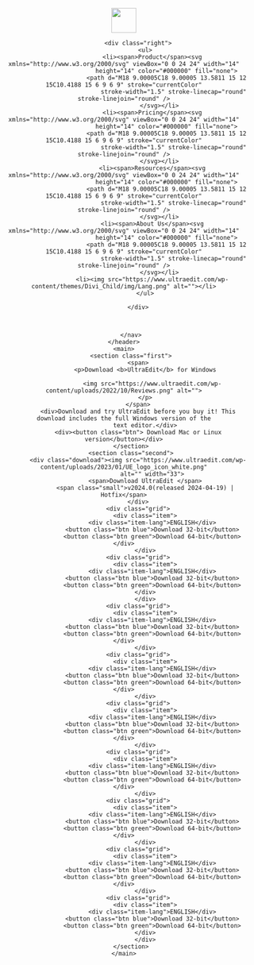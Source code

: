 <!DOCTYPE html>
<html lang="en">

<head>
    <meta charset="UTF-8">
    <meta name="viewport" content="width=device-width, initial-scale=1.0">
    <title>Download Text Editor For Windows</title>
    <style>
        .logo img {
    height: 50px;

}

nav {
    display: flex;
    justify-content: space-around;
    align-items: center;


}

.right ul {
    display: flex;
    gap: 44px;

}

.right ul li {
    list-style: none;
    display: flex;
    align-items: center;
    cursor: pointer;
}

.right ul li span {
    padding: 0px 5px;
}

.first {
    display: flex;
    flex-direction: column;
    justify-content: center;
    align-items: center;
    gap: 36px;
    margin: 80px;
    font-family: sans-serif;
}

.first p {
    font-size: 40px;
}

.first span img {
    margin: 0px 23px;
}

.first div {
    font-size: 19px;
    width: 55vw;
    text-align: center;
}

.btn {
    background: #00b6d1;
    color: white;
    border-radius: 6px;
    border: none;
    padding: 14px 16px;
    font-weight: 700;
}

.second {
    max-width: 70vw;
    margin: auto;
    
}

.green {
    background-color: #5cb85c;
}


.item{
    padding: 23px;
    background: #d2e4f0;
    border-radius: 12px;
    font-size: 20px;
    font-family: 'Segoe UI', Tahoma, Geneva, Verdana, sans-serif;


}
.item-lang{
    
    
    font-weight: 700;
    text-align: center;
    padding-bottom: 24px;
}
.grid{
    display: flex;
    justify-content: center;
    align-items: center;
}
    </style>
</head>

<body>
    <header>
        <nav>
            <div class="logo"><img src="https://www.ultraedit.com/wp-content/uploads/2023/01/UE-Logo-1.webp"> </div>

            <div class="right">
                <ul>
                    <li><span>Product</span><svg xmlns="http://www.w3.org/2000/svg" viewBox="0 0 24 24" width="14"
                            height="14" color="#000000" fill="none">
                            <path d="M18 9.00005C18 9.00005 13.5811 15 12 15C10.4188 15 6 9 6 9" stroke="currentColor"
                                stroke-width="1.5" stroke-linecap="round" stroke-linejoin="round" />
                        </svg></li>
                    <li><span>Pricing</span><svg xmlns="http://www.w3.org/2000/svg" viewBox="0 0 24 24" width="14"
                            height="14" color="#000000" fill="none">
                            <path d="M18 9.00005C18 9.00005 13.5811 15 12 15C10.4188 15 6 9 6 9" stroke="currentColor"
                                stroke-width="1.5" stroke-linecap="round" stroke-linejoin="round" />
                        </svg></li>
                    <li><span>Resources</span><svg xmlns="http://www.w3.org/2000/svg" viewBox="0 0 24 24" width="14"
                            height="14" color="#000000" fill="none">
                            <path d="M18 9.00005C18 9.00005 13.5811 15 12 15C10.4188 15 6 9 6 9" stroke="currentColor"
                                stroke-width="1.5" stroke-linecap="round" stroke-linejoin="round" />
                        </svg></li>
                    <li><span>About Us</span><svg xmlns="http://www.w3.org/2000/svg" viewBox="0 0 24 24" width="14"
                            height="14" color="#000000" fill="none">
                            <path d="M18 9.00005C18 9.00005 13.5811 15 12 15C10.4188 15 6 9 6 9" stroke="currentColor"
                                stroke-width="1.5" stroke-linecap="round" stroke-linejoin="round" />
                        </svg></li>
                    <li><img src="https://www.ultraedit.com/wp-content/themes/Divi_Child/img/Lang.png" alt=""></li>
                </ul>

            </div>



        </nav>
    </header>
    <main>
        <section class="first">
            <span>
                <p>Download <b>UltraEdit</b> for Windows

                    <img src="https://www.ultraedit.com/wp-content/uploads/2022/10/Reviews.png" alt="">
                </p>
            </span>
            <div>Download and try UltraEdit before you buy it! This download includes the full Windows version of the
                text editor.</div>
            <div><button class="btn"> Download Mac or Linux version</button></div>
        </section>
        <section class="second">
            <div class="download"><img src="https://www.ultraedit.com/wp-content/uploads/2023/01/UE_logo_icon_white.png"
                    alt="" width="33">
                <span>Download UltraEdit </span>
                <span class="small">v2024.0(released 2024-04-19) | Hotfix</span>
            </div>
            <div class="grid">
                <div class="item">
                    <div class="item-lang">ENGLISH</div>
                    <button class="btn blue">Download 32-bit</button>
                    <button class="btn green">Download 64-bit</button></div>
                </div>
            <div class="grid">
                <div class="item">
                    <div class="item-lang">ENGLISH</div>
                    <button class="btn blue">Download 32-bit</button>
                    <button class="btn green">Download 64-bit</button>
                </div>
                </div>
            <div class="grid">
                <div class="item">
                    <div class="item-lang">ENGLISH</div>
                    <button class="btn blue">Download 32-bit</button>
                    <button class="btn green">Download 64-bit</button></div>
                </div>
            <div class="grid">
                <div class="item">
                    <div class="item-lang">ENGLISH</div>
                    <button class="btn blue">Download 32-bit</button>
                    <button class="btn green">Download 64-bit</button></div>
                </div>
            <div class="grid">
                <div class="item">
                    <div class="item-lang">ENGLISH</div>
                    <button class="btn blue">Download 32-bit</button>
                    <button class="btn green">Download 64-bit</button></div>
                </div>
            <div class="grid">
                <div class="item">
                    <div class="item-lang">ENGLISH</div>
                    <button class="btn blue">Download 32-bit</button>
                    <button class="btn green">Download 64-bit</button></div>
                </div>
            <div class="grid">
                <div class="item">
                    <div class="item-lang">ENGLISH</div>
                    <button class="btn blue">Download 32-bit</button>
                    <button class="btn green">Download 64-bit</button></div>
                </div>
            <div class="grid">
                <div class="item">
                    <div class="item-lang">ENGLISH</div>
                    <button class="btn blue">Download 32-bit</button>
                    <button class="btn green">Download 64-bit</button></div>
                </div>
            <div class="grid">
                <div class="item">
                    <div class="item-lang">ENGLISH</div>
                    <button class="btn blue">Download 32-bit</button>
                    <button class="btn green">Download 64-bit</button>
                </div>
                </div>
        </section>
    </main>
</body>

</html>
